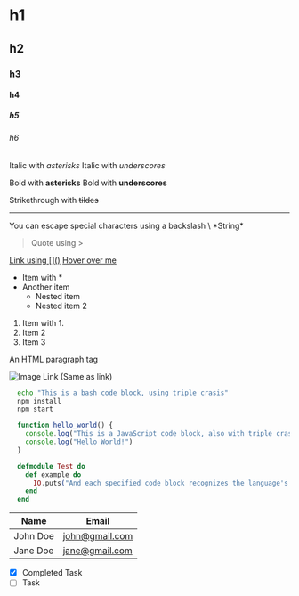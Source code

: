 <!-- Headings -->
# h1
## h2
### h3
#### h4
##### h5
###### h6

<!-- Italics -->
Italic with *asterisks*
Italic with _underscores_

<!-- Strong -->
Bold with **asterisks**
Bold with __underscores__

<!-- Strikethrough -->
Strikethrough with ~~tildes~~

<!-- Horizontal Rule -->
___

<!-- Escape -->
You can escape special characters using a backslash \\
\*String\*

<!-- Blockquote -->
> Quote using >

<!-- Links -->
[Link using \[\]()](https://example.com)
[Hover over me](https://example.com "This is a hover using \" \"")

<!-- UL -->
* Item with *
* Another item
  * Nested item
  * Nested item 2

<!-- OL -->
1. Item with 1.
1. Item 2
1. Item 3

<!-- Inline Code Block -->
<p>An HTML paragraph tag</p>

<!-- Image -->
![Image Link (Same as link)](https://markdown-here.com/img/icon256.png "Image Link (Same as link)")

<!-- GitHub Markdown -->

<!-- Code Blocks -->
```bash
  echo "This is a bash code block, using triple crasis"
  npm install
  npm start
```

```javascript
  function hello_world() {
    console.log("This is a JavaScript code block, also with triple crasis")
    console.log("Hello World!")
  }
```

```elixir
  defmodule Test do
    def example do
      IO.puts("And each specified code block recognizes the language's syntax")
    end
  end
```

<!-- Tables -->
| Name     | Email          |
| -------- | -------------- |
| John Doe | john@gmail.com |
| Jane Doe | jane@gmail.com |

<!-- Task List -->
* [x] Completed Task
* [ ] Task
